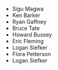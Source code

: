 - Sigu Magwa
- Ken Barker
- Ryan Gaffney
- Bruce Tate
- Howard Bussey
- Eric Fleming
- Logan Siefker
- Flora Petterson
- Logan Siefker
